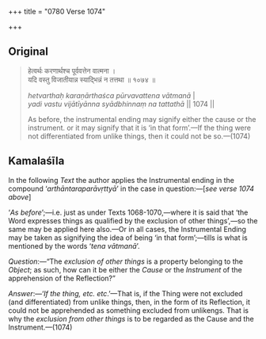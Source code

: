 +++
title = "0780 Verse 1074"

+++
## Original 
>
> हेत्वर्थः करणार्थश्च पूर्ववत्तेन वात्मना ।  
> यदि वस्तु विजातीयान्न स्याद्भिन्नं न तत्तथा ॥ १०७४ ॥ 
>
> *hetvarthaḥ karaṇārthaśca pūrvavattena vātmanā* \|  
> *yadi vastu vijātīyānna syādbhinnaṃ na tattathā* \|\| 1074 \|\| 
>
> As before, the instrumental ending may signify either the cause or the instrument. or it may signify that it is ‘in that form’.—If the thing were not differentiated from unlike things, then it could not be so.—(1074)



## Kamalaśīla

In the following *Text* the author applies the Instrumental ending in the compound ‘*arthāntaraparāvṛttyā*’ in the case in question:—[*see verse 1074 above*]

‘*As before*’;—i.e. just as under Texts 1068-1070,—where it is said that ‘the Word expresses things as qualified by the exclusion of other things’,—so the same may be applied here also.—Or in all cases, the Instrumental Ending may be taken as signifying the idea of being ‘in that form’;—tills is what is mentioned by the words ‘*tena vātmanā*’.

*Question*:—“The *exclusion of other things* is a property belonging to the *Object*; as such, how can it be either the *Cause* or the *Instrument* of the apprehension of the Reflection?”

*Answer*:—‘*If the thing, etc. etc*.’—That is, if the Thing were not excluded (and differentiated) from unlike things, then, in the form of its Reflection, it could not be apprehended as something excluded from unlikengs. That is why the *exclusion from other things* is to be regarded as the Cause and the Instrument.—(1074)


